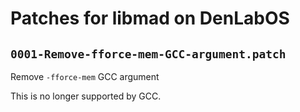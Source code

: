 # Patches for libmad on DenLabOS

## `0001-Remove-fforce-mem-GCC-argument.patch`

Remove `-fforce-mem` GCC argument

This is no longer supported by GCC.

